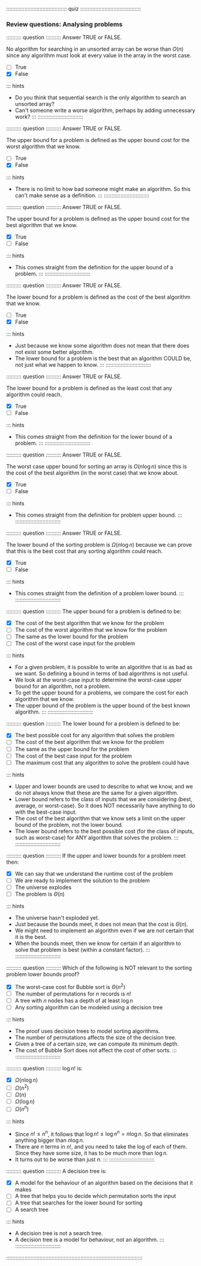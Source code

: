 
:::::::::::::::::::::::::::::::::::::::: quiz ::::::::::::::::::::::::::::::::::::::::
### Review questions: Analysing problems


:::::::::: question ::::::::::
Answer TRUE or FALSE.

No algorithm for searching in an unsorted
array can be worse than $O(n)$ since any algorithm
must look at every value in the array in the worst case.

- [ ] True
- [x] False

::: hints
- Do you think that sequential search is the only algorithm
to search an unsorted array?
- Can't someone write a worse algorithm, perhaps by adding
unnecessary work?
:::
::::::::::::::::::::::::::::::


<!--
:::::::::: question ::::::::::
Answer TRUE or FALSE.

The lower bound in the worst case for the
problem of searching an unsorted array is $\Omega(n)$
because this is the worst case cost of the sequential search
algorithm.

- [ ] True
- [x] False

::: hints
- While it is true that sequential search
is $\Omega(n)$ in the worst case, this is not the whole story.
- Just because the best algorithm that we happen to know has
a certain cost, that does not mean that there is no better algorithm.
- The reason that search in an unsorted array has a lower
bound of $\Omega(n)$ is because we can prove that
any algorithm MUST look at every element (in some order)
in the worst case.
:::
::::::::::::::::::::::::::::::
-->


:::::::::: question ::::::::::
Answer TRUE or FALSE.

The upper bound for a problem is defined as
the upper bound cost for the worst algorithm that we know.

- [ ] True
- [x] False

::: hints
- There is no limit to how bad someone might make an
algorithm. So this can't make sense as a definition.
:::
::::::::::::::::::::::::::::::



:::::::::: question ::::::::::
Answer TRUE or FALSE.

The upper bound for a problem is defined as
the upper bound cost for the best algorithm that we know.

- [x] True
- [ ] False

::: hints
- This comes straight from the definition for the upper bound of a problem.
:::
::::::::::::::::::::::::::::::



:::::::::: question ::::::::::
Answer TRUE or FALSE.

The lower bound for a problem is defined as
the cost of the best algorithm that we know.

- [ ] True
- [x] False

::: hints
- Just because we know some algorithm does not mean that there
does not exist some better algorithm.
- The lower bound for a problem is the best that an algorithm
COULD be, not just what we happen to know.
:::
::::::::::::::::::::::::::::::



:::::::::: question ::::::::::
Answer TRUE or FALSE.

The lower bound for a problem is defined as
the least cost that any algorithm could reach.

- [x] True
- [ ] False

::: hints
- This comes straight from the definition for the lower bound of a problem.
:::
::::::::::::::::::::::::::::::



:::::::::: question ::::::::::
Answer TRUE or FALSE.

The worst case upper bound for sorting an array
is $O(n \log n)$ since this is the cost of the best
algorithm (in the worst case) that we know about.

- [x] True
- [ ] False

::: hints
- This comes straight from the definition for problem upper bound.
:::
::::::::::::::::::::::::::::::



:::::::::: question ::::::::::
Answer TRUE or FALSE.

The lower bound of the sorting problem is $\Omega(n \log n)$
because we can prove that this is the best cost that any sorting
algorithm could reach.

- [x] True
- [ ] False

::: hints
- This comes straight from the definition of a problem lower bound.
:::
::::::::::::::::::::::::::::::


<!--
:::::::::: question ::::::::::
Answer TRUE or FALSE.

The worst case lower bound for sorting an array
is $O(n \log n)$ since this is the cost of the best
algorithm (in the worst case) that we know about.

- [ ] True
- [x] False

::: hints
- Just because we don't know of a better algorithm does not
mean that there is no better algorithm.
- While it is true that the lower bound for sorting
is $O(n \log n)$, this is not the right reason.
- The right reason is because we can prove that no algorithm
can do better.
:::
::::::::::::::::::::::::::::::
-->


<!--
:::::::::: question ::::::::::
Answer TRUE or FALSE.

The proof that the lower bound for the
sorting problem is $\Omega(n \log n)$ technically
only applies to comparison-based sorting. This means that we
can find other approaches (such as radix sort) to solve the
problem faster.

- [ ] True
- [x] False

::: hints
- Does Radix Sort compare?
- While Radix Sort does not directly compare the keys of two
records against each other, it does do a comparison for each
digit of each key.
:::
::::::::::::::::::::::::::::::
-->

:::::::::: question ::::::::::
The upper bound for a problem is defined to be:

- [x] The cost of the best algorithm that we know for the problem
- [ ] The cost of the worst algorithm that we know for the problem
- [ ] The same as the lower bound for the problem
- [ ] The cost of the worst case input for the problem

::: hints
- For a given problem, it is possible to write an algorithm
that is as bad as we want. So defining a bound in terms of bad
algorithms is not useful.
- We look at the worst-case input to determine the worst-case
upper bound for an algorithm, not a problem.
- To get the upper bound for a problems, we
compare the cost for each algorithm that we know.
- The upper bound of the problem is the upper bound of the
best known algorithm.
:::
::::::::::::::::::::::::::::::


:::::::::: question ::::::::::
The lower bound for a problem is defined to be:

- [x] The best possible cost for any algorithm that solves the problem
- [ ] The cost of the best algorithm that we know for the problem
- [ ] The same as the upper bound for the problem
- [ ] The cost of the best case input for the problem
- [ ] The maximum cost that any algorithm to solve the problem could have

::: hints
- Upper and lower bounds are used to describe to what we
know, and we do not always know that these are the same for
a given algorithm.
- Lower bound refers to the class of inputs that we are
considering (best, average, or worst-case). So it does NOT
necessarily have anything to do with the best-case input.
- The cost of the best algorithm that we know sets a limit
on the upper bound of the problem, not the lower bound.
- The lower bound refers to the best possible cost (for the
class of inputs, such as worst-case) for ANY algorithm that
solves the problem.
:::
::::::::::::::::::::::::::::::



:::::::::: question ::::::::::
If the upper and lower bounds for a problem meet then:

- [x] We can say that we understand the runtime cost of the problem
- [ ] We are ready to implement the solution to the problem
- [ ] The universe explodes
- [ ] The problem is $\Theta(n)$

::: hints
- The universe hasn't exploded yet.
- Just because the bounds meet, it does not mean that the cost is $\Theta(n)$.
- We might need to implement an algorithm even if we are not certain that it is the best.
- When the bounds meet, then we know for certain if an
algorithm to solve that problem is best (within a constant factor).
:::
::::::::::::::::::::::::::::::



:::::::::: question ::::::::::
Which of the following is NOT relevant to the sorting problem lower bounds proof?

- [x] The worst-case cost for Bubble sort is $\Theta(n^2)$
- [ ] The number of permutations for $n$ records is $n!$
- [ ] A tree with $n$ nodes has a depth of at least $\log n$
- [ ] Any sorting algorithm can be modeled using a decision tree

::: hints
- The proof uses decision trees to model sorting algorithms.
- The number of permutations affects the size of the decision tree.
- Given a tree of a certain size, we can compute its minimum depth.
- The cost of Bubble Sort does not affect the cost of other sorts.
:::
::::::::::::::::::::::::::::::



:::::::::: question ::::::::::
$\log n!$ is:

- [x] $\Omega(n \log n)$
- [ ] $\Omega(n^2)$
- [ ] $\Omega(n)$
- [ ] $\Omega(\log n)$
- [ ] $\Omega(n^n)$

::: hints
- Since $n! \leq n^n$, it follows that
$\log n! \leq \log n^n = n \log n$.
So that eliminates anything bigger than $n \log n$.
- There are $n$ terms in $n!$, and
you need to take the log of each of them. Since they have
some size, it has to be much more than $\log n$.
- It turns out to be worse than just $n$.
:::
::::::::::::::::::::::::::::::



:::::::::: question ::::::::::
A decision tree is:

- [x] A model for the behaviour of an algorithm based on the decisions that it makes
- [ ] A tree that helps you to decide which permutation sorts the input
- [ ] A tree that searches for the lower bound for sorting
- [ ] A search tree

::: hints
- A decision tree is not a search tree.
- A decision tree is a model for behaviour, not an algorithm.
:::
::::::::::::::::::::::::::::::

::::::::::::::::::::::::::::::::::::::::::::::::::::::::::::::::::::::::::::::::::::::::::

